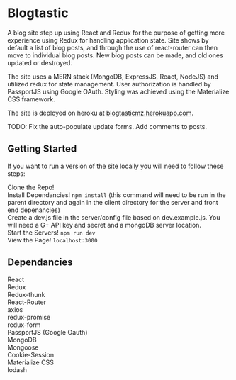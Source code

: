 # Blogtastic

A blog site step up using React and Redux for the purpose of getting more experience using Redux for handling application state. Site shows by default a list of blog posts, and through the use of react-router can then move to individual blog posts. New blog posts can be made, and old ones updated or destroyed.

The site uses a MERN stack (MongoDB, ExpressJS, React, NodeJS) and utilized redux for state management. User authorization is  handled by PassportJS using Google OAuth. Styling was achieved using the Materialize CSS framework.

The site is deployed on heroku at [blogtasticmz.herokuapp.com](https://blogtasticmz.herokuapp.com/).

TODO: Fix the auto-populate update forms. Add comments to posts.

## Getting Started

If you want to run a version of the site locally you will need to follow these steps:  

Clone the Repo!  
Install Dependancies! `npm install` (this command will need to be run in the parent directory and again in the client directory for the server and front end depenancies)  
Create a dev.js file in the server/config file based on dev.example.js. You will need a G+ API key and secret and a mongoDB server location.  
Start the Servers! `npm run dev`  
View the Page! `localhost:3000`  

## Dependancies

React  
Redux  
Redux-thunk  
React-Router  
axios  
redux-promise  
redux-form  
PassportJS (Google Oauth)  
MongoDB  
Mongoose  
Cookie-Session  
Materialize CSS  
lodash  
